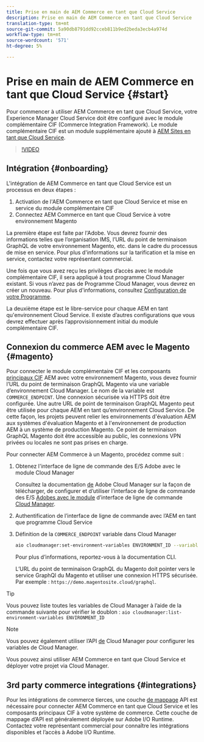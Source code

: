 ```yaml
---
title: Prise en main de AEM Commerce en tant que Cloud Service
description: Prise en main de AEM Commerce en tant que Cloud Service
translation-type: tm+mt
source-git-commit: 5a90db8791dd92cceb811b9ed2beda3ecb4a974d
workflow-type: tm+mt
source-wordcount: '571'
ht-degree: 5%

---
```



# Prise en main de AEM Commerce en tant que Cloud Service {#start}

Pour commencer à utiliser AEM Commerce en tant que Cloud Service, votre Experience Manager Cloud Service doit être configuré avec le module complémentaire CIF (Commerce Integration Framework). Le module complémentaire CIF est un module supplémentaire ajouté à [AEM Sites en tant que Cloud Service](https://docs.adobe.com/content/help/en/experience-manager-cloud-service/sites/home.html).

>[!VIDEO](https://video.tv.adobe.com/v/37843?quality=12&learn=on)

## Intégration {#onboarding}

L&#39;intégration de AEM Commerce en tant que Cloud Service est un processus en deux étapes :

1. Activation de l&#39;AEM Commerce en tant que Cloud Service et mise en service du module complémentaire CIF
2. Connectez AEM Commerce en tant que Cloud Service à votre environnement Magento

La première étape est faite par l&#39;Adobe. Vous devrez fournir des informations telles que l’organisation IMS, l’URL du point de terminaison GraphQL de votre environnement Magento, etc. dans le cadre du processus de mise en service. Pour plus d&#39;informations sur la tarification et la mise en service, contactez votre représentant commercial.

Une fois que vous avez reçu les privilèges d’accès avec le module complémentaire CIF, il sera appliqué à tout programme Cloud Manager existant. Si vous n’avez pas de Programme Cloud Manager, vous devrez en créer un nouveau. Pour plus d&#39;informations, consultez [Configuration de votre Programme](https://docs.adobe.com/content/help/en/experience-manager-cloud-manager/using/getting-started/setting-up-program.html).

La deuxième étape est le libre-service pour chaque AEM en tant qu&#39;environnement Cloud Service. Il existe d’autres configurations que vous devrez effectuer après l’approvisionnement initial du module complémentaire CIF.

## Connexion du commerce AEM avec le Magento {#magento}

Pour connecter le module complémentaire CIF et les composants [principaux CIF](https://github.com/adobe/aem-core-cif-components) AEM avec votre environnement Magento, vous devez fournir l’URL du point de terminaison GraphQL Magento via une variable d’environnement Cloud Manager. Le nom de la variable est `COMMERCE_ENDPOINT`. Une connexion sécurisée via HTTPS doit être configurée.
Une autre URL de point de terminaison GraphQL Magento peut être utilisée pour chaque AEM en tant qu’environnement Cloud Service. De cette façon, les projets peuvent relier les environnements d&#39;évaluation AEM aux systèmes d&#39;évaluation Magento et à l&#39;environnement de production AEM à un système de production Magento. Ce point de terminaison GraphQL Magento doit être accessible au public, les connexions VPN privées ou locales ne sont pas prises en charge.

Pour connecter AEM Commerce à un Magento, procédez comme suit :

1. Obtenez l&#39;interface de ligne de commande des E/S Adobe avec le module Cloud Manager

   Consultez la documentation [de](https://docs.adobe.com/content/help/en/experience-manager-cloud-manager/using/introduction-to-cloud-manager.html) Adobe Cloud Manager sur la façon de télécharger, de configurer et d’utiliser l’interface de ligne de commande des E/S [Adobes avec le module](https://github.com/adobe/aio-cli) d’interface de ligne de commande [Cloud Manager](https://github.com/adobe/aio-cli-plugin-cloudmanager).

2. Authentification de l’interface de ligne de commande avec l’AEM en tant que programme Cloud Service

3. Définition de la `COMMERCE_ENDPOINT` variable dans Cloud Manager

   ```bash
   aio cloudmanager:set-environment-variables ENVIRONMENT_ID --variable COMMERCE_ENDPOINT "<Magento GraphQL endpoint URL>"
   ```

   Pour plus d’informations, reportez-vous à la documentation [](https://github.com/adobe/aio-cli-plugin-cloudmanager#aio-cloudmanagerset-environment-variables-environmentid) CLI.

   L’URL du point de terminaison GraphQL du Magento doit pointer vers le service GraphQl du Magento et utiliser une connexion HTTPS sécurisée. Par exemple : `https://demo.magentosite.cloud/graphql`.

>[!TIP]
>
>Vous pouvez liste toutes les variables de Cloud Manager à l’aide de la commande suivante pour vérifier le doublon : `aio cloudmanager:list-environment-variables ENVIRONMENT_ID`

>[!NOTE]
>
>Vous pouvez également utiliser l’API [de](https://www.adobe.io/apis/experiencecloud/cloud-manager/docs.html) Cloud Manager pour configurer les variables de Cloud Manager.

Vous pouvez ainsi utiliser AEM Commerce en tant que Cloud Service et déployer votre projet via Cloud Manager.

## 3rd party commerce integrations {#integrations}

Pour les intégrations de commerce tierces, une couche [de mappage](architecture/third-party.md) API est nécessaire pour connecter AEM Commerce en tant que Cloud Service et les composants principaux CIF à votre système de commerce. Cette couche de mappage d’API est généralement déployée sur Adobe I/O Runtime. Contactez votre représentant commercial pour connaître les intégrations disponibles et l’accès à Adobe I/O Runtime.
